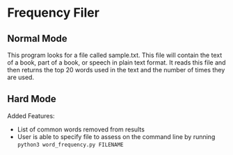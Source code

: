 # Frequency Filer
## Normal Mode
This program looks for a file called sample.txt. This file will contain the text of a book, part of a book, or speech in plain text format. It reads this file and then returns the top 20 words used in the text and the number of times they are used.

## Hard Mode
Added Features:
 * List of common words removed from results
 * User is able to specify file to assess on the command line by running `python3 word_frequency.py FILENAME`
